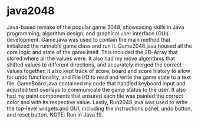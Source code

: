 # java2048
Java-based remake of the popular game 2048, showcasing skills in Java programming, algorithm design, and graphical user interface (GUI) development.
  Game.java was used to contain the main method that initialized the runnable game class and run it. Game2048.java
  housed all the core logic and state of the game itself. This included the 2D-Array that stored where all the
  values were. It also had my move algorithms that shifted values to different directions, and accurately merged
  the correct values together. It also kept track of score, board and score history to allow for undo functionality,
  and File I/O to read and write the game state to a text file. GameBoard.java contained my code that handled
  keyboard input and adjusted text overlays to communicate the game status to the user. It also had my paint components
  that ensured each tile was painted the correct color and with its respective value. Lastly, Run2048.java was used
  to write the top-level widgets and GUI, including the instructions panel, undo button, and reset button. NOTE: Run in
  Java 19.
